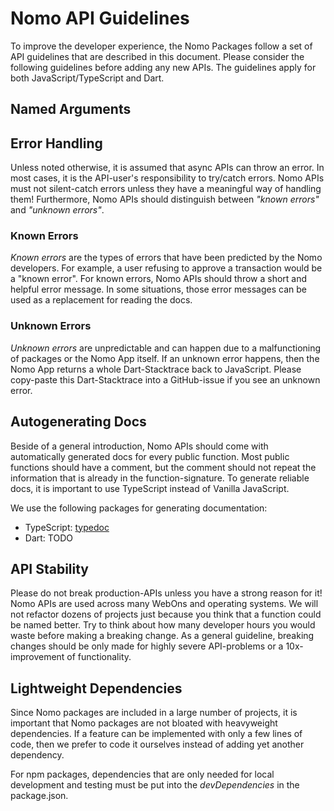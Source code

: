 # Nomo API Guidelines

To improve the developer experience, the Nomo Packages follow a set of API guidelines that are described in this document.
Please consider the following guidelines before adding any new APIs.
The guidelines apply for both JavaScript/TypeScript and Dart.

## Named Arguments

## Error Handling

Unless noted otherwise, it is assumed that async APIs can throw an error.
In most cases, it is the API-user's responsibility to try/catch errors.
Nomo APIs must not silent-catch errors unless they have a meaningful way of handling them!
Furthermore, Nomo APIs should distinguish between *"known errors"* and *"unknown errors"*.

### Known Errors

*Known errors* are the types of errors that have been predicted by the Nomo developers.
For example, a user refusing to approve a transaction would be a "known error".
For known errors, Nomo APIs should throw a short and helpful error message.
In some situations, those error messages can be used as a replacement for reading the docs.

### Unknown Errors

*Unknown errors* are unpredictable and can happen due to a malfunctioning of packages or the Nomo App itself.
If an unknown error happens, then the Nomo App returns a whole Dart-Stacktrace back to JavaScript.
Please copy-paste this Dart-Stacktrace into a GitHub-issue if you see an unknown error.

## Autogenerating Docs

Beside of a general introduction, Nomo APIs should come with automatically generated docs for every public function.
Most public functions should have a comment, but the comment should not repeat the information that is already in the function-signature.
To generate reliable docs, it is important to use TypeScript instead of Vanilla JavaScript.

We use the following packages for generating documentation:

- TypeScript: [typedoc](https://www.npmjs.com/package/typedoc)
- Dart: TODO

## API Stability

Please do not break production-APIs unless you have a strong reason for it!
Nomo APIs are used across many WebOns and operating systems.
We will not refactor dozens of projects just because you think that a function could be named better.
Try to think about how many developer hours you would waste before making a breaking change.
As a general guideline, breaking changes should be only made for highly severe API-problems or a 10x-improvement of functionality.

## Lightweight Dependencies

Since Nomo packages are included in a large number of projects, it is important that Nomo packages are not bloated with heavyweight dependencies.
If a feature can be implemented with only a few lines of code, then we prefer to code it ourselves instead of adding yet another dependency.

For npm packages, dependencies that are only needed for local development and testing must be put into the *devDependencies* in the package.json.
